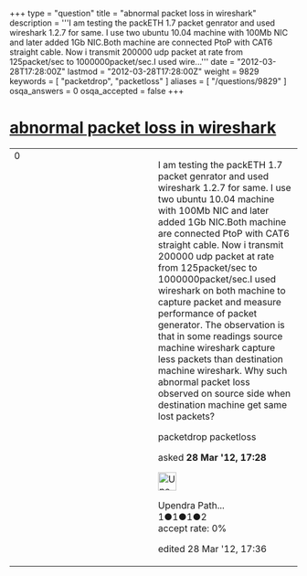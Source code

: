 +++
type = "question"
title = "abnormal packet loss in wireshark"
description = '''I am testing the packETH 1.7 packet genrator and used wireshark 1.2.7 for same. I use two ubuntu 10.04 machine with 100Mb NIC and later added 1Gb NIC.Both machine are connected PtoP with CAT6 straight cable. Now i transmit 200000 udp packet at rate from 125packet/sec to 1000000packet/sec.I used wire...'''
date = "2012-03-28T17:28:00Z"
lastmod = "2012-03-28T17:28:00Z"
weight = 9829
keywords = [ "packetdrop", "packetloss" ]
aliases = [ "/questions/9829" ]
osqa_answers = 0
osqa_accepted = false
+++

<div class="headNormal">

# [abnormal packet loss in wireshark](/questions/9829/abnormal-packet-loss-in-wireshark)

</div>

<div id="main-body">

<div id="askform">

<table id="question-table" style="width:100%;"><colgroup><col style="width: 50%" /><col style="width: 50%" /></colgroup><tbody><tr class="odd"><td style="width: 30px; vertical-align: top"><div class="vote-buttons"><div id="post-9829-score" class="post-score" title="current number of votes">0</div><div id="favorite-count" class="favorite-count"></div></div></td><td><div id="item-right"><div class="question-body"><p>I am testing the packETH 1.7 packet genrator and used wireshark 1.2.7 for same. I use two ubuntu 10.04 machine with 100Mb NIC and later added 1Gb NIC.Both machine are connected PtoP with CAT6 straight cable. Now i transmit 200000 udp packet at rate from 125packet/sec to 1000000packet/sec.I used wireshark on both machine to capture packet and measure performance of packet generator. The observation is that in some readings source machine wireshark capture less packets than destination machine wireshark. Why such abnormal packet loss observed on source side when destination machine get same lost packets?</p></div><div id="question-tags" class="tags-container tags">packetdrop packetloss</div><div id="question-controls" class="post-controls"></div><div class="post-update-info-container"><div class="post-update-info post-update-info-user"><p>asked <strong>28 Mar '12, 17:28</strong></p><img src="https://secure.gravatar.com/avatar/4293f9055055778dd50bb7528761470f?s=32&amp;d=identicon&amp;r=g" class="gravatar" width="32" height="32" alt="Upendra%20Pathrikar&#39;s gravatar image" /><p>Upendra Path...<br />
<span class="score" title="1 reputation points">1</span><span title="1 badges"><span class="badge1">●</span><span class="badgecount">1</span></span><span title="1 badges"><span class="silver">●</span><span class="badgecount">1</span></span><span title="2 badges"><span class="bronze">●</span><span class="badgecount">2</span></span><br />
<span class="accept_rate" title="Rate of the user&#39;s accepted answers">accept rate:</span> <span title="Upendra Pathrikar has no accepted answers">0%</span></p></div><div class="post-update-info post-update-info-edited"><p>edited 28 Mar '12, 17:36</p></div></div><div id="comments-container-9829" class="comments-container"></div><div id="comment-tools-9829" class="comment-tools"></div><div class="clear"></div><div id="comment-9829-form-container" class="comment-form-container"></div><div class="clear"></div></div></td></tr></tbody></table>

</div>

</div>

